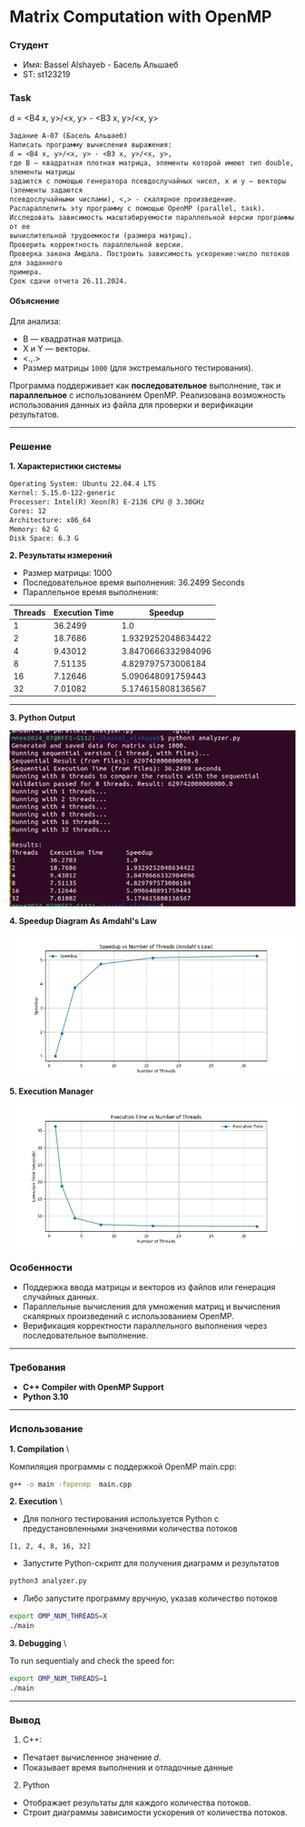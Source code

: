 # Matrix Computation with OpenMP

### Студент
- Имя: Bassel Alshayeb - Басель Альшаеб
- ST: st123219

### Task

d = <B4 x, y>/<x, y> - <B3 x, y>/<x, y>
```
Задание A-07 (Басель Альшаеб)
Написать программу вычисления выражения:
d = <B4 x, y>/<x, y> - <B3 x, y>/<x, y>,
где B – квадратная плотная матрица, элементы которой имеют тип double, элементы матрицы
задаются с помощью генератора псевдослучайных чисел, x и y – векторы (элементы задаются
псевдослучайными числами), <,> - скалярное произведение.
Распараллелить эту программу с помощью OpenMP (parallel, task).
Исследовать зависимость масштабируемости параллельной версии программы от ее
вычислительной трудоемкости (размера матриц).
Проверить корректность параллельной версии.
Проверка закона Амдала. Построить зависимость ускорение:число потоков для заданного
примера.
Срок сдачи отчета 26.11.2024.

```
#### Объяснение

Для анализа:
- B — квадратная матрица.
- X и Y — векторы.
- <.,.> 
- Размер матрицы `1000` (для экстремального тестирования).

Программа поддерживает как **последовательное** выполнение, так и **параллельное** с использованием OpenMP. Реализована возможность использования данных из файла для проверки и верификации результатов.

---

### Решение
**1. Характеристики системы**

```
Operating System: Ubuntu 22.04.4 LTS
Kernel: 5.15.0-122-generic
Processer: Intel(R) Xeon(R) E-2136 CPU @ 3.30GHz 
Cores: 12
Architecture: x86_64
Memory: 62 G
Disk Space: 6.3 G
```

**2. Результаты измерений**

- Размер матрицы: 1000
- Последовательное время выполнения: 36.2499 Seconds
- Параллельное время выполнения: 

| Threads | Execution Time | Speedup |
| ------- | -------------- | ------- |
| 1 | 36.2499 | 1.0 |
| 2 | 18.7686 | 1.9329252048634422 |
| 4 | 9.43012 | 3.8470666332984096 |
| 8 | 7.51135 | 4.829797573006184 |
| 16 | 7.12646 | 5.090648091759443 |
| 32 | 7.01082 | 5.174615808136567 |
---

**3. Python Output**

![python result](console_result_python.png)

**4. Speedup Diagram As Amdahl's Law**

![Amdahl's Comparison](speedup_vs_threads.png)


**5. Execution Manager**

![Execution Time VS Threads](execution_time_vs_threads.png)


### Особенности
- Поддержка ввода матрицы и векторов из файлов или генерация случайных данных.
- Параллельные вычисления для умножения матриц и вычисления скалярных произведений с использованием OpenMP.
- Верификация корректности параллельного выполнения через последовательное выполнение.

---

### Требования
- **C++ Compiler with OpenMP Support** 
- **Python 3.10**

---

### Использование

**1. Compilation** \

Компиляция программы с поддержкой OpenMP main.cpp:

```bash
g++ -o main -fopenmp  main.cpp
```

**2. Execution** \

- Для полного тестирования используется Python с предустановленными значениями количества потоков

```
[1, 2, 4, 8, 16, 32]
```

- Запустите Python-скрипт для получения диаграмм и результатов

```bash
python3 analyzer.py
```
- Либо запустите программу вручную, указав количество потоков

```bash
export OMP_NUM_THREADS=X
./main
```

**3. Debugging** \

To run sequentialy and check the speed for:
```bash
export OMP_NUM_THREADS=1 
./main
```

---


### Вывод
1. C++:
- Печатает вычисленное значение 𝑑.
- Показывает время выполнения и отладочные данные

2. Python
- Отображает результаты для каждого количества потоков.
- Строит диаграммы зависимости ускорения от количества потоков.

